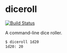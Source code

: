 # diceroll

[![Build Status](https://travis-ci.com/jbhannah/diceroll.svg?branch=master)](https://travis-ci.com/jbhannah/diceroll)

A command-line dice roller.

```bash
$ diceroll 1d20
1d20: 20
```
